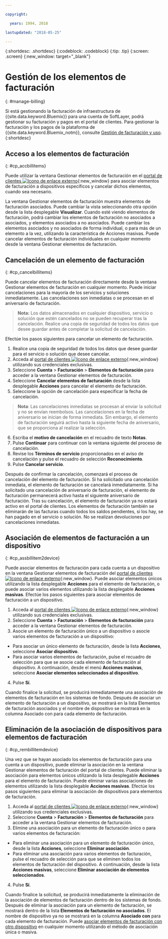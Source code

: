 ```yaml
---

copyright:

  years: 1994, 2018

lastupdated: "2018-05-25"

---
```


{:shortdesc: .shortdesc}
{:codeblock: .codeblock}
{:tip: .tip}
{:screen: .screen}
{:new_window: target="_blank"}


# Gestión de los elementos de facturación
{: #manage-billing}

Si está gestionando la facturación de infraestructura de {{site.data.keyword.Bluemix}} para una cuenta de SoftLayer, podrá gestionar su facturación y pagos en el portal de clientes. Para gestionar la facturación y los pagos de la plataforma de {{site.data.keyword.Bluemix_notm}}, consulte [Gestión de facturación y uso](/docs/account/index.html).  
{:shortdesc}

## Acceso a los elementos de facturación
{: #cp_accbillitems}

Puede utilizar la ventana Gestionar elementos de facturación en el [portal de clientes ![Icono de enlace externo](../icons/launch-glyph.svg)](https://control.softlayer.com/){:new_window} para asociar elementos de facturación a dispositivos específicos y cancelar dichos elementos, cuando sea necesario.

La ventana Gestionar elementos de facturación muestra elementos de facturación asociados. Puede cambiar la vista seleccionando otra opción desde la lista desplegable **Visualizar**. Cuando esté viendo elementos de facturación, podrá cambiar los elementos de facturación no asociados a asociados, y elementos asociados a no asociados. Puede cambiar los elementos asociados y no asociados de forma individual, o para más de un elemento a la vez, utilizando la característica de Acciones masivas. Puede cancelar elementos de facturación individuales en cualquier momento desde la ventana Gestionar elementos de facturación.


## Cancelación de un elemento de facturación
{: #cp_cancelbillitems}

Puede cancelar elementos de facturación directamente desde la ventana Gestionar elementos de facturación en cualquier momento. Puede iniciar cancelaciones para la mayoría de los servicios y soluciones inmediatamente. Las cancelaciones son inmediatas o se procesan en el aniversario de facturación.

> **Nota:** Los datos almacenados en cualquier dispositivo, servicio o solución que estén cancelados no se pueden recuperar tras la cancelación. Realice una copia de seguridad de todos los datos que desee guardar antes de completar la solicitud de cancelación.

Efectúe los pasos siguientes para cancelar un elemento de facturación.

1. Realice una copia de seguridad de todos los datos que desee guardar para el servicio o solución que desee cancelar.
2. Acceda al [portal de clientes ![Icono de enlace externo](../icons/launch-glyph.svg)](https://control.softlayer.com/){:new_window} utilizando sus credenciales exclusivas.
3. Seleccione **Cuenta** > **Facturación** > **Elementos de facturación** para acceder a la ventana Gestionar elementos de facturación.
4. Seleccione **Cancelar elementos de facturación** desde la lista desplegable **Acciones** para cancelar el elemento de facturación.
5. Seleccione la opción de cancelación para especificar la fecha de cancelación.
>**Nota**: Las cancelaciones inmediatas se procesan al enviar la solicitud y no se envían reembolsos. Las cancelaciones en la fecha de aniversario se inician de forma inmediata. Sin embargo, el elemento de facturación seguirá activo hasta la siguiente fecha de aniversario, que se proporciona al realizar la selección.
6. Escriba el **motivo de cancelación** en el recuadro de texto **Notas**.
7. Pulse **Continuar** para continuar con la ventana siguiente del proceso de cancelación.
8. Revise los **Términos de servicio** proporcionados en el aviso de cancelación y pulse el recuadro de selección **Reconocimiento**.
9. Pulse **Cancelar servicio**.

Después de confirmar la cancelación, comenzará el proceso de cancelación del elemento de facturación. Si ha solicitado una cancelación inmediata, el elemento de facturación se cancelará inmediatamente. Si ha solicitado una cancelación de aniversario de facturación, el elemento de facturación permanecerá activo hasta el siguiente aniversario de facturación. Tras su cancelación, el elemento de facturación ya no estará activo en el portal de clientes. Los elementos de facturación también se eliminarán de las facturas cuando todos los saldos pendientes, si los hay, se han pagado en el servicio o solución. No se realizan devoluciones por cancelaciones inmediatas.


## Asociación de elementos de facturación a un dispositivo
{: #cp_assbillitem2device}

Puede asociar elementos de facturación para cada cuenta a un dispositivo en la ventana Gestionar elementos de facturación del [portal de clientes ![Icono de enlace externo](../icons/launch-glyph.svg)](https://control.softlayer.com/){:new_window}. Puede asociar elementos únicos utilizando la lista desplegable **Acciones** para el elemento de facturación, o puede asociar varios elementos utilizando la lista desplegable **Acciones masivas**. Efectúe los pasos siguientes para asociar elementos de facturación a un dispositivo.

1. Acceda al [portal de clientes ![Icono de enlace externo](../icons/launch-glyph.svg)](https://control.softlayer.com/){:new_window} utilizando sus credenciales exclusivas.
2. Seleccione **Cuenta** > **Facturación** > **Elementos de facturación** para acceder a la ventana Gestionar elementos de facturación.
3. Asocie un elemento de facturación único a un dispositivo o asocie varios elementos de facturación a un dispositivo:
  * Para asociar un único elemento de facturación, desde la lista **Acciones**, seleccione **Asociar dispositivo**.
  * Para asociar varios elementos de facturación, pulse el recuadro de selección para que se asocie cada elemento de facturación al dispositivo. A continuación, desde el menú **Acciones masivas**, seleccione **Asociar elementos seleccionados al dispositivo**.
4. Pulse **Sí**.

Cuando finalice la solicitud, se producirá inmediatamente una asociación de elementos de facturación en los sistemas de fondo. Después de asociar un elemento de facturación a un dispositivo, se mostrará en la lista Elementos de facturación asociados y el nombre de dispositivo se mostrará en la columna Asociado con para cada elemento de facturación.


## Eliminación de la asociación de dispositivos para elementos de facturación
{: #cp_rembillitemdevice}

Una vez que se hayan asociado los elementos de facturación para una cuenta a un dispositivo, puede eliminar la asociación en la ventana Gestionar elementos de facturación del portal de clientes. Puede eliminar la asociación para elementos únicos utilizando la lista desplegable **Acciones** para el elemento de facturación. Puede eliminar varias asociaciones de elementos utilizando la lista desplegable **Acciones masivas**. Efectúe los pasos siguientes para eliminar la asociación de dispositivos para elementos de facturación.

1. Acceda al [portal de clientes ![Icono de enlace externo](../icons/launch-glyph.svg)](https://control.softlayer.com/){:new_window} utilizando sus credenciales exclusivas.
2. Seleccione **Cuenta** > **Facturación** > **Elementos de facturación** para acceder a la ventana Gestionar elementos de facturación.
3. Elimine una asociación para un elemento de facturación único o para varios elementos de facturación:
  * Para eliminar una asociación para un elemento de facturación único, desde la lista **Acciones**, seleccione **Eliminar asociación**.
  * Para eliminar una asociación para varios elementos de facturación, pulse el recuadro de selección para que se eliminen todos los elementos de facturación del dispositivo. A continuación, desde la lista **Acciones masivas**, seleccione **Eliminar asociación de elementos seleccionados**.
4. Pulse **Sí**.

Cuando finalice la solicitud, se producirá inmediatamente la eliminación de la asociación de elementos de facturación dentro de los sistemas de fondo. Después de eliminar la asociación para un elemento de facturación, se mostrará dentro de la lista **Elementos de facturación no asociados**. El nombre de dispositivo ya no se mostrará en la columna **Asociado con** para cada elemento de facturación. Puede [asociar elementos de facturación con otro dispositivo](/docs/customer-portal/cpmanacctbillpay.html#cp_assbillitem2device) en cualquier momento utilizando el método de asociación única o masiva.
